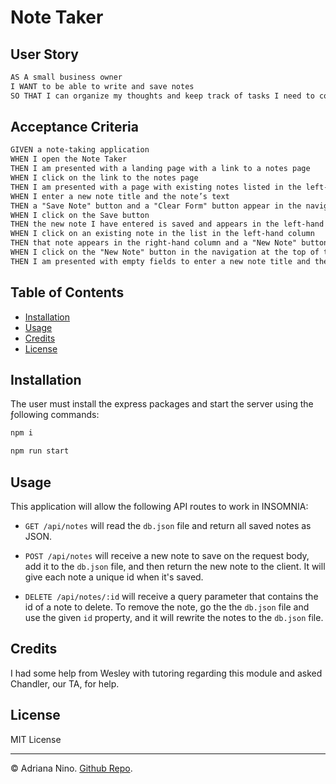 # Note Taker

## User Story

```md
AS A small business owner
I WANT to be able to write and save notes
SO THAT I can organize my thoughts and keep track of tasks I need to complete
```

## Acceptance Criteria

```md
GIVEN a note-taking application
WHEN I open the Note Taker
THEN I am presented with a landing page with a link to a notes page
WHEN I click on the link to the notes page
THEN I am presented with a page with existing notes listed in the left-hand column, plus empty fields to enter a new note title and the note’s text in the right-hand column
WHEN I enter a new note title and the note’s text
THEN a "Save Note" button and a "Clear Form" button appear in the navigation at the top of the page
WHEN I click on the Save button
THEN the new note I have entered is saved and appears in the left-hand column with the other existing notes and the buttons in the navigation disappear
WHEN I click on an existing note in the list in the left-hand column
THEN that note appears in the right-hand column and a "New Note" button appears in the navigation
WHEN I click on the "New Note" button in the navigation at the top of the page
THEN I am presented with empty fields to enter a new note title and the note’s text in the right-hand column and the button disappears
```

## Table of Contents

- [Installation](#installation)
- [Usage](#usage)
- [Credits](#credits)
- [License](#license)

## Installation

The user must install the express packages and start the server using the ƒollowing commands:

```bash
npm i
```

```bash
npm run start
```

## Usage

This application will allow the following API routes to work in INSOMNIA:

- `GET /api/notes` will read the `db.json` file and return all saved notes as JSON.

- `POST /api/notes` will receive a new note to save on the request body, add it to the `db.json` file, and then return the new note to the client. It will give each note a unique id when it's saved.

- `DELETE /api/notes/:id` will receive a query parameter that contains the id of a note to delete. To remove the note, go the the `db.json` file and use the given `id` property, and it will rewrite the notes to the `db.json` file.

## Credits

I had some help from Wesley with tutoring regarding this module and asked Chandler, our TA, for help.

## License

MIT License

---

© Adriana Nino. [Github Repo](https://github.com/ninadri/Note-Taker).
